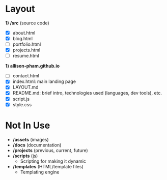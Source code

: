 # Layout
**1) /src** (source code)
- [x] about.html
- [x] blog.html
- [ ] portfolio.html
- [x] projects.html
- [ ] resume.html

**1) allison-pham.github.io**
- [ ] contact.html
- [x] index.html: main landing page
- [x] LAYOUT.md
- [x] README.md: brief intro, technologies used (languages, dev tools), etc.
- [x] script.js
- [x] style.css

# Not In Use
- **/assets** (images)
- **/docs** (documentation)
- **/projects** (previous, current, future)
- **/scripts** (js)
    - Scripting for making it dynamic
- **/templates** (HTML/template files)
    - Templating engine